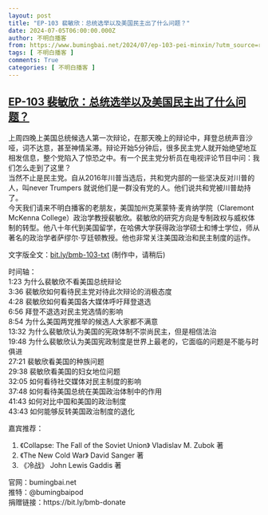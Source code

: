 ```yaml
---
layout: post
title: "EP-103 裴敏欣：总统选举以及美国民主出了什么问题？"
date: 2024-07-05T06:00:00.000Z
author: 不明白播客
from: https://www.bumingbai.net/2024/07/ep-103-pei-minxin/?utm_source=rss&utm_medium=rss&utm_campaign=ep-103-pei-minxin
tags: [ 不明白播客 ]
comments: True
categories: [ 不明白播客 ]
---
```

<!--1720159200000-->
[EP-103 裴敏欣：总统选举以及美国民主出了什么问题？](https://www.bumingbai.net/2024/07/ep-103-pei-minxin/?utm_source=rss&utm_medium=rss&utm_campaign=ep-103-pei-minxin)
------

<div>
<div id="buzzsprout-player-15364639"></div><script src="https://www.buzzsprout.com/1982525/15364639-.js?container_id=buzzsprout-player-15364639&#038;player=small" type="text/javascript" charset="utf-8"></script><p>上周四晚上美国总统候选人第一次辩论，在那天晚上的辩论中，拜登总统声音沙哑，词不达意，甚至神情呆滞。辩论开始5分钟后，很多民主党人就开始绝望地互相发信息，整个党陷入了惊恐之中。有一个民主党分析员在电视评论节目中问：我们怎么走到了这里？<br>当然不止是民主党。自从2016年川普当选后，共和党内部的一些坚决反对川普的人，叫never Trumpers 就说他们是一群没有党的人。他们说共和党被川普劫持了。<br>今天我们请来不明白播客的老朋友，美国加州克莱蒙特·麦肯纳学院（Claremont McKenna College）政治学教授裴敏欣。裴敏欣的研究方向是专制政权与威权体制的转型。他八十年代到美国留学，在哈佛大学获得政治学硕士和博士学位，师从著名的政治学者萨缪尔·亨廷顿教授。他也非常关注美国政治和民主制度的运作。</p><p>文字版全文：<a href="http://bit.ly/bmb-103-txt">bit.ly/bmb-103-txt</a> (制作中，请稍后)</p><p>时间轴：<br>1:23 为什么裴敏欣不看美国总统辩论<br>3:36 裴敏欣如何看待民主党对待此次辩论的消极态度<br>4:28 裴敏欣如何看美国各大媒体呼吁拜登退选<br>6:56 拜登不退选对民主党选情的影响<br>8:54 为什么美国两党推举的候选人大家都不满意<br>13:32 为什么裴敏欣认为美国的宪政体制不崇尚民主，但是相信法治<br>19:48 为什么裴敏欣认为美国宪政制度是世界上最老的，它面临的问题是不能与时俱进<br>27:21 裴敏欣看美国的种族问题<br>29:38 裴敏欣看美国的妇女地位问题<br>32:05 如何看待社交媒体对民主制度的影响<br>37:48 如何看待美国总统在美国政治体制中的作用<br>41:43 如何对比中国和美国的政治制度<br>43:43 如何能够反转美国政治制度的退化</p><p>嘉宾推荐：</p><ol><li>《Collapse: The Fall of the Soviet Union》 Vladislav M. Zubok 著</li><li>《The New Cold War》 David Sanger 著</li><li>《冷战》 John Lewis Gaddis 著</li></ol><p>官网：bumingbai.net<br>推特：@bumingbaipod<br>捐赠链接：https://bit.ly/bmb-donate</p>
</div>
